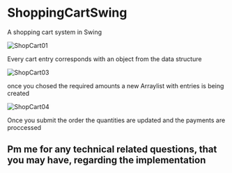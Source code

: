 # ShoppingCartSwing
A shopping cart system in Swing

![ShopCart01](https://user-images.githubusercontent.com/72876989/107824948-f2b82180-6d8a-11eb-92dc-272ef1e40099.jpg)

Every cart entry corresponds with an object from the data structure

![ShopCart03](https://user-images.githubusercontent.com/72876989/107825199-635f3e00-6d8b-11eb-9bff-bb9a407379ae.jpg)

once you chosed the required amounts a new Arraylist with entries is being created

![ShopCart04](https://user-images.githubusercontent.com/72876989/107825238-71ad5a00-6d8b-11eb-9796-273c932de7f2.jpg)

Once you submit the order the quantities are updated and the payments are proccessed

## Pm me for any technical related questions, that you may have, regarding the implementation
